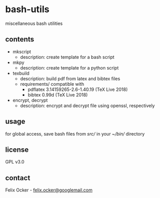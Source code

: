 # bash-utils
miscellaneous bash utilities

## contents
* mkscript
  * description: create template for a bash script
* mkpy
  * description: create template for a python script
* texbuild
  * description: build pdf from latex and bibtex files
  * requirements/ compatible with
    * pdflatex 3.14159265-2.6-1.40.19 (TeX Live 2018)
    * bibtex 0.99d (TeX Live 2018)
* encrypt, decrypt
  * description: encrypt and decrypt file using openssl, respectively

## usage
for global access, save bash files from *src/* in your *~/bin/* directory

## license
GPL v3.0

## contact
Felix Ocker - [felix.ocker@googlemail.com](mailto:felix.ocker@googlemail.com)

